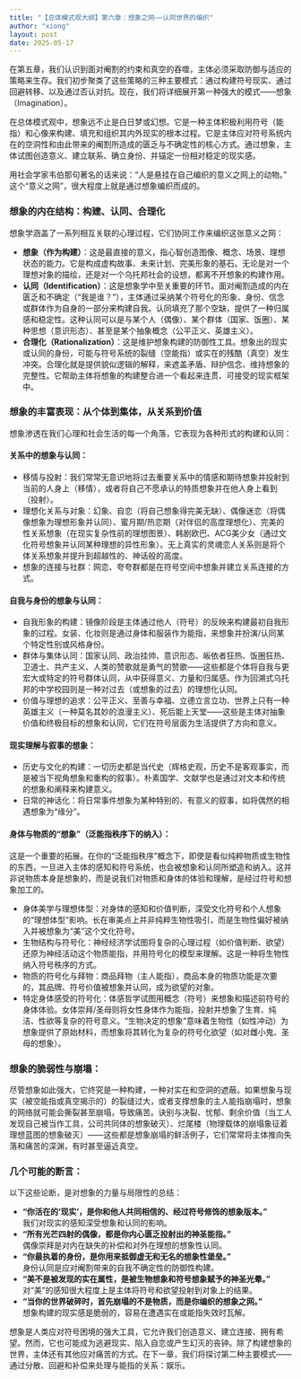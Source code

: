```yaml
---
title: "【总体模式观大纲】第六章：想象之网——认同世界的编织"
author: "xiong"
layout: post
date: 2025-05-17
---
```


在第五章，我们认识到面对阉割的约束和真空的吞噬，主体必须采取防御与适应的策略来生存。我们初步聚类了这些策略的三种主要模式：通过构建符号现实、通过回避转移、以及通过否认对抗。现在，我们将详细展开第一种强大的模式——想象（Imagination）。

在总体模式观中，想象远不止是白日梦或幻想。它是一种主体积极利用符号（能指）和心像来构建、填充和组织其内外现实的根本过程。它是主体应对符号系统内在的空洞性和由此带来的阉割所造成的匮乏与不确定性的核心方式。通过想象，主体试图创造意义、建立联系、确立身份、并锚定一份相对稳定的现实感。

用社会学家韦伯那句著名的话来说：“人是悬挂在自己编织的意义之网上的动物。” 这个“意义之网”，很大程度上就是通过想象编织而成的。

### 想象的内在结构：构建、认同、合理化
想象学涵盖了一系列相互关联的心理过程，它们协同工作来编织这张意义之网：
- **想象（作为构建）**：这是最直接的意义，指心智创造图像、概念、场景、理想状态的能力。它是构成虚构故事、未来计划、完美形象的基石。无论是对一个理想对象的描绘，还是对一个乌托邦社会的设想，都离不开想象的构建作用。
- **认同（Identification）**：这是想象学中至关重要的环节。面对阉割造成的内在匮乏和不确定（“我是谁？”），主体通过采纳某个符号化的形象、身份、信念或群体作为自身的一部分来构建自我。认同填充了那个空缺，提供了一种归属感和稳定性。这种认同可以是与某个人（偶像）、某个群体（国家、饭圈）、某种思想（意识形态）、甚至是某个抽象概念（公平正义、英雄主义）。
- **合理化（Rationalization）**：这是维护想象构建的防御性工具。想象出的现实或认同的身份，可能与符号系统的裂缝（空能指）或实在的残酷（真空）发生冲突。合理化就是提供貌似逻辑的解释，来遮盖矛盾、辩护信念、维持想象的完整性。它帮助主体将想象的构建整合进一个看起来连贯、可接受的现实框架中。

### 想象的丰富表现：从个体到集体，从关系到价值
想象渗透在我们心理和社会生活的每一个角落，它表现为各种形式的构建和认同：
#### **关系中的想象与认同**：
- 移情与投射：我们常常无意识地将过去重要关系中的情感和期待想象并投射到当前的人身上（移情），或者将自己不愿承认的特质想象并在他人身上看到（投射）。
- 理想化关系与对象：幻象、自恋（将自己想象得完美无缺）、偶像迷恋（将偶像想象为理想形象并认同）、蜜月期/热恋期（对伴侣的高度理想化）、完美的性关系想象（在现实复杂性前的理想图景）、韩剧欧巴、ACG美少女（通过文化符号想象并认同某种理想的异性形象）。无上真实的灵魂恋人关系则是将个体关系想象并提升到超越性的、神话般的高度。
- 想象的连接与社群：网恋、夸夸群都是在符号空间中想象并建立关系连接的方式。

#### **自我与身份的想象与认同**：
- 自我形象的构建：镜像阶段是主体通过他人（符号）的反映来构建最初自我形象的过程。女装、化妆则是通过身体和服装作为能指，来想象并扮演/认同某个特定性别或风格身份。
- 群体与集体认同：国家认同、政治挂帅、意识形态、皈依者狂热、饭圈狂热、卫道士、共产主义、人类的赞歌就是勇气的赞歌——这些都是个体将自我与更宏大或特定的符号群体认同，从中获得意义、力量和归属感。作为回溯式乌托邦的中学校园则是一种对过去（或想象的过去）的理想化认同。
- 价值与理想的追求：公平正义、至善与幸福、立德立言立功、世界上只有一种英雄主义（一种莫名其妙的浪漫主义）、死后能上天堂——这些是主体对抽象价值和终极目标的想象和认同，它们在符号层面为生活提供了方向和意义。

#### **现实理解与叙事的想象**：
- 历史与文化的构建：一切历史都是当代史（辉格史观，历史不是客观事实，而是被当下视角想象和重构的叙事）。朴素国学、文献学也是通过对文本和传统的想象和阐释来构建意义。
- 日常的神话化：将日常事件想象为某种特别的、有意义的叙事，如将偶然的相遇想象为“缘分”。

#### **身体与物质的“想象”（泛能指秩序下的纳入）**：
这是一个重要的拓展。在你的“泛能指秩序”概念下，即使是看似纯粹物质或生物性的东西，一旦进入主体的感知和符号系统，也会被想象和认同所塑造和纳入。这并非说物质本身是想象的，而是说我们对物质和身体的体验和理解，是经过符号和想象加工的。
- 身体美学与理想体型：对身体的感知和价值判断，深受文化符号和个人想象的“理想体型”影响。长在审美点上并非纯粹生物性吸引，而是生物性偏好被纳入并被想象为“美”这个文化符号。
- 生物结构与符号化：神经经济学试图将复杂的心理过程（如价值判断、欲望）还原为神经活动这个物质能指，并用符号化的模型来理解。这是一种将生物性纳入符号秩序的方式。
- 物质的符号化与拜物：商品拜物（主人能指），商品本身的物质功能是次要的，其品牌、符号价值被想象并认同，成为欲望的对象。
- 特定身体感受的符号化：体感哲学试图用概念（符号）来想象和描述前符号的身体体验。女体崇拜/圣母则将女性身体作为能指，投射并想象了生育、纯洁、性欲等复杂的符号意义。“生物决定的想象”意味着生物性（如性冲动）为想象提供了原始材料，而想象将其转化为复杂的符号化欲望（如对雌小鬼、圣母的想象）。

### 想象的脆弱性与崩塌：
尽管想象如此强大，它终究是一种构建，一种对实在和空洞的遮蔽。如果想象与现实（被空能指或真空揭示的）的裂缝过大，或者支撑想象的主人能指崩塌时，想象的网络就可能会撕裂甚至崩塌，导致痛苦。诀别与决裂、忧郁、剩余价值（当工人发现自己被当作工具，公司共同体的想象破灭）、烂尾楼（物理载体的崩塌象征着理想蓝图的想象破灭）——这些都是想象崩塌的鲜活例子，它们常常将主体推向失落和痛苦的深渊，有时甚至逼近真空。

### 几个可能的断言：  

以下这些论断，是对想象的力量与局限性的总结：  
- **“你活在的‘现实’，是你和他人共同相信的、经过符号修饰的想象版本。”**  
  我们对现实的感知深受想象和认同的影响。  
- **“所有光芒四射的偶像，都是你内心匮乏投射出的神圣能指。”**  
  偶像崇拜是对内在缺失的补偿和对外在理想的想象性认同。  
- **“你最执着的身份，是你用来抵御虚无和无名的想象性堡垒。”**  
  身份认同是应对阉割带来的自我不确定性的防御性构建。  
- **“美不是被发现的实在属性，是被生物想象和符号想象赋予的神圣光晕。”**  
  对“美”的感知很大程度上是主体将符号和欲望投射到对象上的结果。  
- **“当你的世界破碎时，首先崩塌的不是物质，而是你编织的想象之网。”**  
  想象构建的现实感是脆弱的，容易在遭遇实在或能指失效时瓦解。  

想象是人类应对符号困境的强大工具，它允许我们创造意义、建立连接、拥有希望。然而，它也可能成为逃避现实、陷入自恋或产生幻灭的丧钟。除了构建想象的世界，主体还有其他应对痛苦的方式。在下一章，我们将探讨第二种主要模式——通过分散、回避和补偿来处理与能指的关系：娱乐。